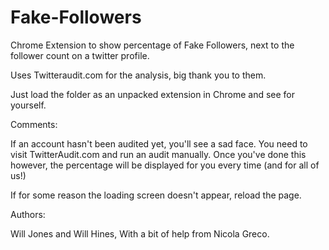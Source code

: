 Fake-Followers
==============

Chrome Extension to show percentage of Fake Followers, next to the follower count on a twitter profile.

Uses Twitteraudit.com for the analysis, big thank you to them.	

Just load the folder as an unpacked extension in Chrome and see for yourself.

Comments:

If an account hasn't been audited yet, you'll see a sad face. You need to visit TwitterAudit.com and run an audit manually. Once you've done this however, the percentage will be displayed for you every time (and for all of us!)

If for some reason the loading screen doesn't appear, reload the page.



Authors: 

Will Jones and Will Hines, With a bit of help from Nicola Greco.


